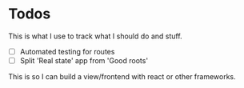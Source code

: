 # Todos

This is what I use to track what I should do and stuff.

- [ ] Automated testing for routes
- [ ] Split 'Real state' app from 'Good roots'

This is so I can build a view/frontend with react or other frameworks.
